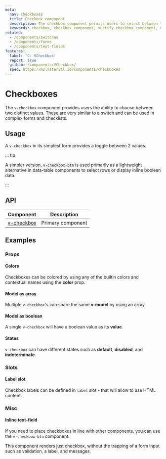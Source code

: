 ```yaml
---
meta:
  nav: Checkboxes
  title: Checkbox component
  description: The checkbox component permits users to select between two values.
  keywords: checkbox, checkbox component, vuetify checkbox component, vue checkbox component
related:
  - /components/switches
  - /components/forms
  - /components/text-fields
features:
  label: 'C: VCheckbox'
  report: true
  github: /components/VCheckbox/
  spec: https://m2.material.io/components/checkboxes
---
```


# Checkboxes

The `v-checkbox` component provides users the ability to choose between two distinct values. These are very similar to a switch and can be used in complex forms and checklists.

<PageFeatures />

## Usage

A `v-checkbox` in its simplest form provides a toggle between 2 values.

<ExamplesUsage name="v-checkbox" />

<PromotedEntry />

::: tip

A simpler version, [`v-checkbox-btn`](/components/data-tables/basics/#simple-checkbox) is used primarily as a lightweight alternative in data-table components to select rows or display inline boolean data.

:::

## API

| Component | Description |
| - | - |
| [v-checkbox](/api/v-checkbox/) | Primary component |

<ApiInline hide-links />

## Examples

### Props

#### Colors

Checkboxes can be colored by using any of the builtin colors and contextual names using the **color** prop.

<ExamplesExample file="v-checkbox/prop-colors" />

#### Model as array

Multiple `v-checkbox`'s can share the same **v-model** by using an array.

<ExamplesExample file="v-checkbox/prop-model-as-array" />

#### Model as boolean

A single `v-checkbox` will have a boolean value as its **value**.

<ExamplesExample file="v-checkbox/prop-model-as-boolean" />

#### States

`v-checkbox` can have different states such as **default**, **disabled**, and **indeterminate**.

<ExamplesExample file="v-checkbox/prop-states" />

### Slots

#### Label slot

Checkbox labels can be defined in `label` slot - that will allow to use HTML content.

<ExamplesExample file="v-checkbox/slot-label" />

### Misc

#### Inline text-field

If you need to place checkboxes in line with other components, you can use the `v-checkbox-btn` component.

This component renders just checkbox, without the trapping of a form input such as validation, a label, and messages.

<ExamplesExample file="v-checkbox/misc-inline-textfield" />
